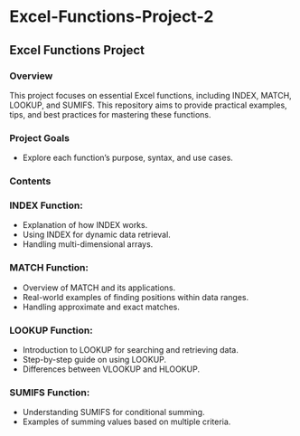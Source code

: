# Excel-Functions-Project-2

## Excel Functions Project
### Overview
This project focuses on essential Excel functions, including INDEX, MATCH, LOOKUP, and SUMIFS. 
This repository aims to provide practical examples, tips, and best practices for mastering these functions.

### Project Goals
- Explore each function’s purpose, syntax, and use cases.

### Contents

### INDEX Function:
- Explanation of how INDEX works.
- Using INDEX for dynamic data retrieval.
- Handling multi-dimensional arrays.

### MATCH Function:
- Overview of MATCH and its applications.
- Real-world examples of finding positions within data ranges.
- Handling approximate and exact matches.

### LOOKUP Function:
- Introduction to LOOKUP for searching and retrieving data.
- Step-by-step guide on using LOOKUP.
- Differences between VLOOKUP and HLOOKUP.
  
### SUMIFS Function:
- Understanding SUMIFS for conditional summing.
- Examples of summing values based on multiple criteria.

